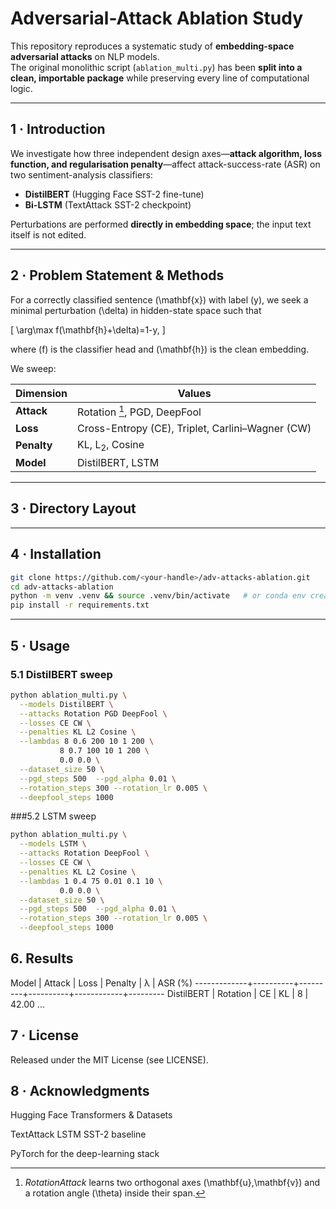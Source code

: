 # Adversarial-Attack Ablation Study

This repository reproduces a systematic study of **embedding-space adversarial attacks** on NLP models.  
The original monolithic script (`ablation_multi.py`) has been **split into a clean, importable package** while preserving every line of computational logic.

---

## 1 · Introduction
We investigate how three independent design axes—**attack algorithm, loss function, and regularisation penalty**—affect attack-success-rate (ASR) on two sentiment-analysis classifiers:

* **DistilBERT** (Hugging Face SST-2 fine-tune)  
* **Bi-LSTM** (TextAttack SST-2 checkpoint)

Perturbations are performed **directly in embedding space**; the input text itself is not edited.

---

## 2 · Problem Statement & Methods
For a correctly classified sentence \(\mathbf{x}\) with label \(y\), we seek a minimal perturbation \(\delta\) in hidden-state space such that  

\[
\arg\max f(\mathbf{h}+\delta)=1-y,
\]

where \(f\) is the classifier head and \(\mathbf{h}\) is the clean embedding.

We sweep:

| **Dimension** | **Values** |
|---------------|------------|
| **Attack**    | Rotation [^1], PGD, DeepFool |
| **Loss**      | Cross-Entropy (CE), Triplet, Carlini–Wagner (CW) |
| **Penalty**   | KL, L<sub>2</sub>, Cosine |
| **Model**     | DistilBERT, LSTM |

[^1]: *RotationAttack* learns two orthogonal axes \(\mathbf{u},\mathbf{v}\) and a rotation angle \(\theta\) inside their span.

---

## 3 · Directory Layout



---

## 4 · Installation
```bash
git clone https://github.com/<your-handle>/adv-attacks-ablation.git
cd adv-attacks-ablation
python -m venv .venv && source .venv/bin/activate   # or conda env create
pip install -r requirements.txt
```

---

## 5 · Usage
### 5.1 DistilBERT sweep
```bash
python ablation_multi.py \
  --models DistilBERT \
  --attacks Rotation PGD DeepFool \
  --losses CE CW \
  --penalties KL L2 Cosine \
  --lambdas 8 0.6 200 10 1 200 \
           8 0.7 100 10 1 200 \
           0.0 0.0 \
  --dataset_size 50 \
  --pgd_steps 500  --pgd_alpha 0.01 \
  --rotation_steps 300 --rotation_lr 0.005 \
  --deepfool_steps 1000
```

###5.2 LSTM sweep
```bash
python ablation_multi.py \
  --models LSTM \
  --attacks Rotation DeepFool \
  --losses CE CW \
  --penalties KL L2 Cosine \
  --lambdas 1 0.4 75 0.01 0.1 10 \
           0.0 0.0 \
  --dataset_size 50 \
  --pgd_steps 500  --pgd_alpha 0.01 \
  --rotation_steps 300 --rotation_lr 0.005 \
  --deepfool_steps 1000
```

## 6. Results
Model        | Attack   | Loss    | Penalty  | λ          | ASR  (%)
-------------+----------+---------+----------+------------+---------
DistilBERT   | Rotation | CE      | KL       | 8          | 42.00
...

## 7 · License
Released under the MIT License (see LICENSE).

## 8 · Acknowledgments
Hugging Face Transformers & Datasets

TextAttack LSTM SST-2 baseline

PyTorch for the deep-learning stack








